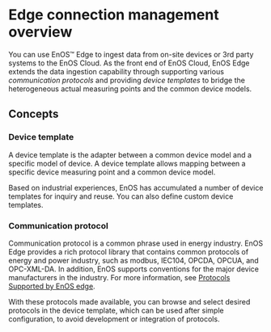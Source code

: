 # Edge connection management overview

You can use EnOS™ Edge to ingest data from on-site devices or 3rd party systems to the EnOS Cloud. As the front end of EnOS Cloud, EnOS Edge extends the data ingestion capability through supporting various _communication protocols_ and providing _device templates_ to bridge the heterogeneous actual measuring points and the common device models.

## Concepts

### Device template

A device template is the adapter between a common device model and a specific model of device. A device template allows mapping between a specific device measuring point and a common device model.

Based on industrial experiences, EnOS has accumulated a number of device templates for inquiry and reuse. You can also define custom device templates.

### Communication protocol

Communication protocol is a common phrase used in energy industry. EnOS Edge provides a rich protocol library that contains common protocols of energy and power industry, such as modbus, IEC104, OPCDA, OPCUA, and OPC-XML-DA. In addition, EnOS supports conventions for the major device manufacturers in the industry. For more information, see [Protocols Supported by EnOS edge](https://docs.envisioniot.com/docs/enos-edge/zh_CN/latest/edge_specification/data_ingestion.html).

With these protocols made available, you can browse and select desired protocols in the device template, which can be used after simple configuration, to avoid development or integration of protocols.
